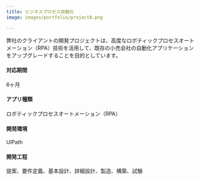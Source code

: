 ```yaml
---
title: ビジネスプロセス自動化
image: images/portfolio/project8.png

---
```

弊社のクライアントの開発プロジェクトは、高度なロボティックプロセスオートメーション（RPA）技術を活用して、既存の小売会社の自動化アプリケーションをアップグレードすることを目的としています。

#### 対応期間
6ヶ月

#### アプリ種類
ロボティックプロセスオートメーション（RPA）

#### 開発環境
UIPath

#### 開発工程
提案、要件定義、基本設計、詳細設計、製造、構築、試験